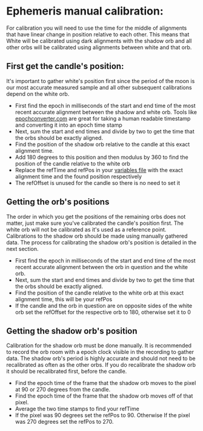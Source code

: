 # Ephemeris manual calibration:
For calibration you will need to use the time for the middle of alignments that have linear change in position relative to each other. This means that White will be calibrated using dark alignments with the shadow orb and all other orbs will be calibrated using alignments between white and that orb.
## First get the candle's position:
It's important to gather white's position first since the period of the moon is our most accurate measured sample and all other subsequent calibrations depend on the white orb. 
- First find the epoch in milliseconds of the start and end time of the most recent accurate alignment between the shadow and white orb. Tools like [epochconverter.com](https://www.epochconverter.com/) are great for taking a human readable timestamp and converting it into an epoch time stamp
- Next, sum the start and end times and divide by two to get the time that the orbs should be exactly aligned.
- Find the position of the shadow orb relative to the candle at this exact alignment time.
- Add 180 degrees to this position and then modulus by 360 to find the position of the candle relative to the white orb
- Replace the refTime and refPos in your [variables file](aberoth_ephemeris\ephemeris\variables.json) with the exact alignment time and the found position respectively
- The refOffset is unused for the candle so there is no need to set it

## Getting the orb's positions
The order in which you get the positions of the remaining orbs does not matter, just make sure you've calibrated the candle's position first.
The white orb will not be calibrated as it's used as a reference point. Calibrations to the shadow orb should be made using manually gathered data. The process for calibrating the shadow orb's position is detailed in the next section.
- First find the epoch in milliseconds of the start and end time of the most recent accurate alignment between the orb in question and the white orb. 
- Next, sum the start and end times and divide by two to get the time that the orbs should be exactly aligned.
- Find the position of the candle relative to the white orb at this exact alignment time, this will be your refPos
- If the candle and the orb in question are on opposite sides of the white orb set the refOffset for the respective orb to 180, otherwise set it to 0

## Getting the shadow orb's position
Calibration for the shadow orb must be done manually. It is recommended to record the orb room with a epoch clock visible in the recording to gather data.
The shadow orb's period is highly accurate and should not need to be recalibrated as often as the other orbs. If you do recalibrate the shadow orb it should be recalibrated first, before the candle.
- Find the epoch time of the frame that the shadow orb moves to the pixel at 90 or 270 degrees from the candle.
- Find the epoch time of the frame that the shadow orb moves off of that pixel.
- Average the two time stamps to find your refTime
- If the pixel was 90 degrees set the refPos to 90. Otherwise If the pixel was 270 degrees set the refPos to 270.
